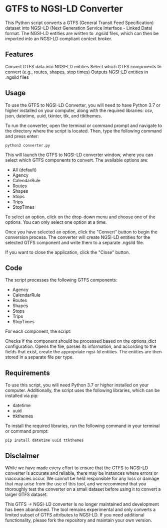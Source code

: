 # GTFS to NGSI-LD Converter
This Python script converts a GTFS (General Transit Feed Specification) dataset into NGSI-LD (Next Generation Service Interface - Linked Data) format. The NGSI-LD entities are written to .ngsild files, which can then be imported into an NGSI-LD compliant context broker.

## Features
Convert GTFS data into NGSI-LD entities
Select which GTFS components to convert (e.g., routes, shapes, stop times)
Outputs NGSI-LD entities in .ngsild files

## Usage
To use the GTFS to NGSI-LD Converter, you will need to have Python 3.7 or higher installed on your computer, along with the required libraries: csv, json, datetime, uuid, tkinter, ttk, and ttkthemes.

To run the converter, open the terminal or command prompt and navigate to the directory where the script is located. Then, type the following command and press enter:

```
python3 converter.py

```
This will launch the GTFS to NGSI-LD converter window, where you can select which GTFS components to convert. The available options are:

- All (default)
- Agency
- CalendarRule
- Routes
- Shapes
- Stops
- Trips
- StopTimes

To select an option, click on the drop-down menu and choose one of the options. You can only select one option at a time.

Once you have selected an option, click the "Convert" button to begin the conversion process. The converter will create NGSI-LD entities for the selected GTFS component and write them to a separate .ngsild file.

If you want to close the application, click the "Close" button.

## Code
The script processes the following GTFS components:

- Agency
- CalendarRule
- Routes
- Shapes
- Stops
- Trips
- StopTimes

For each component, the script:

Checks if the component should be processed based on the options_dict configuration.
Opens the file, parses its information, and according to the fields that exist, create the appropriate ngsi-ld entities.
The entities are then stored in a separate file per type.

## Requirements
To use this script, you will need Python 3.7 or higher installed on your computer. Additionally, the script uses the following libraries, which can be installed via pip:

- datetime
- uuid
- ttkthemes

To install the required libraries, run the following command in your terminal or command prompt:

```
pip install datetime uuid ttkthemes
```


## Disclaimer
While we have made every effort to ensure that the GTFS to NGSI-LD converter is accurate and reliable, there may be instances where errors or inaccuracies occur. We cannot be held responsible for any loss or damage that may arise from the use of this tool, and we recommend that you thoroughly test the converter on a small dataset before using it to convert a larger GTFS dataset.

This GTFS → NGSI-LD converter is no longer maintained and development has been abandoned. The tool remains experimental and only converts a limited subset of GTFS attributes to NGSI-LD.
If you need additional functionality, please fork the repository and maintain your own version.
